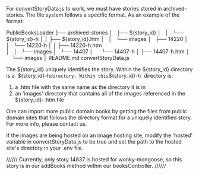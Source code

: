 For convertStoryData.js to work, we must have stories stored in archived-stories.
The file system follows a specific format. As an example of the format:

PublicBooksLoader
    ├── archived-stories
    │   ├── ${story_id}
    │   │   └── ${story_id}-h
    │   │       ├── ${story_id}.htm
    │   │       └── images
    │   ├── 14220
    │   │   └── 14220-h
    │   │       ├── 14220-h.htm    
    │   │       └── images
    │   └── 14407
    │       └── 14407-h
    │           ├── 14407-h.htm
    │           └── images
    │
  README.md
  convertStoryData.js

The ${story_id} uniquely identifies the story. Within the ${story_id} directory is a `${story_id}-h`
directory. Within this `${story_id}-h` directory is:
  1) a .htm file with the same name as the directory it is in
  2) an 'images' directory that contains all of the images referenced in the ${story_id}-.htm file

One can import more public domain books by getting the files from public domain sites that follows the directory format for a uniquely identified story. 
For more info, please contact us.

If the images are being hosted on an image hosting site, modify the 'hosted' variable in convertStoryData.js to be true and set the path to the hosted site's directory in your .env file.

//////
Currently, only story 14837 is hosted for wonky-mongoose, so this story is in our addBooks method
within our booksController.
//////
